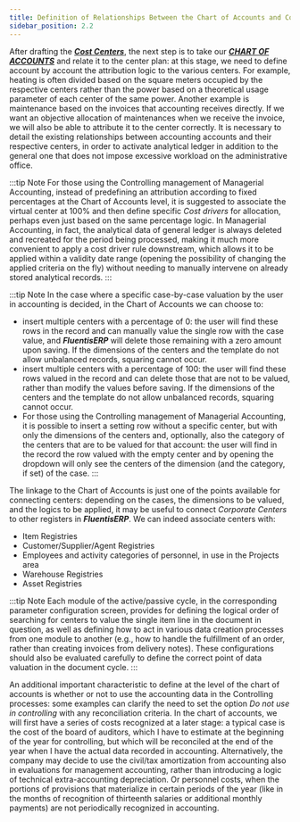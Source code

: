 ```yaml
---
title: Definition of Relationships Between the Chart of Accounts and Corporate Centers 
sidebar_position: 2.2
---
```


After drafting the [***Cost Centers***](/docs/controlling/controlling-parametrization/controlling-specific-settings/cost-centers), the next step is to take our [***CHART OF ACCOUNTS***](/docs/erp-home/registers/accounting/analytic-chart-of-accounts) and relate it to the center plan: at this stage, we need to define account by account the attribution logic to the various centers. For example, heating is often divided based on the square meters occupied by the respective centers rather than the power based on a theoretical usage parameter of each center of the same power. Another example is maintenance based on the invoices that accounting receives directly. If we want an objective allocation of maintenances when we receive the invoice, we will also be able to attribute it to the center correctly. It is necessary to detail the existing relationships between accounting accounts and their respective centers, in order to activate analytical ledger in addition to the general one that does not impose excessive workload on the administrative office.

:::tip Note
For those using the Controlling management of Managerial Accounting, instead of predefining an attribution according to fixed percentages at the Chart of Accounts level, it is suggested to associate the virtual center at 100% and then define specific *Cost drivers* for allocation, perhaps even just based on the same percentage logic. In Managerial Accounting, in fact, the analytical data of general ledger is always deleted and recreated for the period being processed, making it much more convenient to apply a cost driver rule downstream, which allows it to be applied within a validity date range (opening the possibility of changing the applied criteria on the fly) without needing to manually intervene on already stored analytical records.
:::

:::tip Note
In the case where a specific case-by-case valuation by the user in accounting is decided, in the Chart of Accounts we can choose to:
- insert multiple centers with a percentage of 0: the user will find these rows in the record and can manually value the single row with the case value, and ***FluentisERP*** will delete those remaining with a zero amount upon saving. If the dimensions of the centers and the template do not allow unbalanced records, squaring cannot occur.
- insert multiple centers with a percentage of 100: the user will find these rows valued in the record and can delete those that are not to be valued, rather than modify the values before saving. If the dimensions of the centers and the template do not allow unbalanced records, squaring cannot occur.
- For those using the Controlling management of Managerial Accounting, it is possible to insert a setting row without a specific center, but with only the dimensions of the centers and, optionally, also the category of the centers that are to be valued for that account: the user will find in the record the row valued with the empty center and by opening the dropdown will only see the centers of the dimension (and the category, if set) of the case.
:::

The linkage to the Chart of Accounts is just one of the points available for connecting centers: depending on the cases, the dimensions to be valued, and the logics to be applied, it may be useful to connect *Corporate Centers* to other registers in ***FluentisERP***. We can indeed associate centers with:
- Item Registries
- Customer/Supplier/Agent Registries
- Employees and activity categories of personnel, in use in the Projects area
- Warehouse Registries
- Asset Registries

:::tip Note
Each module of the active/passive cycle, in the corresponding parameter configuration screen, provides for defining the logical order of searching for centers to value the single item line in the document in question, as well as defining how to act in various data creation processes from one module to another (e.g., how to handle the fulfillment of an order, rather than creating invoices from delivery notes).
These configurations should also be evaluated carefully to define the correct point of data valuation in the document cycle.
:::

An additional important characteristic to define at the level of the chart of accounts is whether or not to use the accounting data in the Controlling processes: some examples can clarify the need to set the option *Do not use in controlling* with any reconciliation criteria.
In the chart of accounts, we will first have a series of costs recognized at a later stage: a typical case is the cost of the board of auditors, which I have to estimate at the beginning of the year for controlling, but which will be reconciled at the end of the year when I have the actual data recorded in accounting.
Alternatively, the company may decide to use the civil/tax amortization from accounting also in evaluations for management accounting, rather than introducing a logic of technical extra-accounting depreciation.
Or personnel costs, when the portions of provisions that materialize in certain periods of the year (like in the months of recognition of thirteenth salaries or additional monthly payments) are not periodically recognized in accounting.